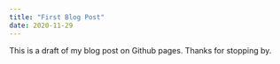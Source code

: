 ```yaml
---
title: "First Blog Post"
date: 2020-11-29
---
```


This is a draft of my blog post on Github pages.
Thanks for stopping by.
